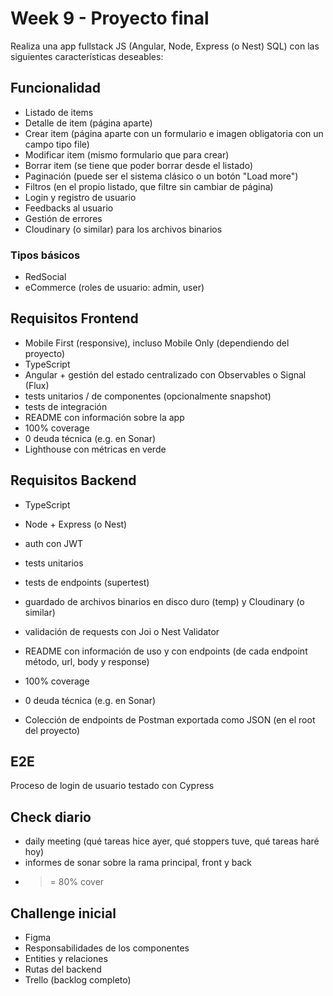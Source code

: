# Week 9 - Proyecto final

Realiza una app fullstack JS (Angular, Node, Express (o Nest) SQL) con las siguientes características deseables:

## Funcionalidad

- Listado de items
- Detalle de item (página aparte)
- Crear item (página aparte con un formulario e imagen obligatoria con un campo tipo file)
- Modificar item (mismo formulario que para crear)
- Borrar item (se tiene que poder borrar desde el listado)
- Paginación (puede ser el sistema clásico o un botón "Load more")
- Filtros (en el propio listado, que filtre sin cambiar de página)
- Login y registro de usuario
- Feedbacks al usuario
- Gestión de errores
- Cloudinary (o similar) para los archivos binarios

### Tipos básicos

- RedSocial
- eCommerce (roles de usuario: admin, user)

## Requisitos Frontend

- Mobile First (responsive), incluso Mobile Only (dependiendo del proyecto)
- TypeScript
- Angular + gestión del estado centralizado con Observables o Signal (Flux)
- tests unitarios / de componentes (opcionalmente snapshot)
- tests de integración
- README con información sobre la app
- 100% coverage
- 0 deuda técnica (e.g. en Sonar)
- Lighthouse con métricas en verde

## Requisitos Backend

- TypeScript
- Node + Express (o Nest)
- auth con JWT
- tests unitarios
- tests de endpoints (supertest)
- guardado de archivos binarios en disco duro (temp) y Cloudinary (o similar)

- validación de requests con Joi o Nest Validator

- README con información de uso y con endpoints (de cada endpoint método, url, body y response)
- 100% coverage
- 0 deuda técnica (e.g. en Sonar)
- Colección de endpoints de Postman exportada como JSON (en el root del proyecto)

## E2E

Proceso de login de usuario testado con Cypress

## Check diario

- daily meeting (qué tareas hice ayer, qué stoppers tuve, qué tareas haré hoy)
- informes de sonar sobre la rama principal, front y back
- > = 80% cover

## Challenge inicial

- Figma
- Responsabilidades de los componentes
- Entities y relaciones
- Rutas del backend
- Trello (backlog completo)
